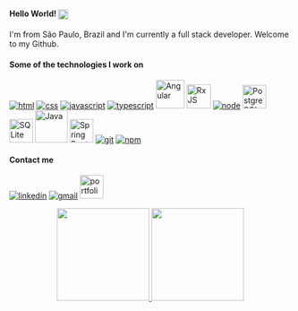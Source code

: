 #### Hello World! <img align="center" width="18px" src="https://camo.githubusercontent.com/0c732027af8a28d138e3698181f7be7c9b97d443b4beb9c7ce8ec4cffc6b4767/68747470733a2f2f6d656469612e67697068792e636f6d2f6d656469612f6876524a434c467a6361737252346961377a2f67697068792e676966"/></a>
 
I'm from São Paulo, Brazil and I'm currently a full stack developer. Welcome to my Github.

#### Some of the technologies I work on
[![html](https://gisellebarbosa.vercel.app/assets/images/skills-page/languages/html.png)](https://www.linkedin.com/in/gisellebarb/) 
[![css](https://gisellebarbosa.vercel.app/assets/images/skills-page/languages/css.png)](https://www.linkedin.com/in/gisellebarb/) 
[![javascript](https://gisellebarbosa.vercel.app/assets/images/skills-page/languages/javascript.png)](https://www.linkedin.com/in/gisellebarb/) 
[![typescript](https://gisellebarbosa.vercel.app/assets/images/skills-page/languages/typescript.png)](https://www.linkedin.com/in/gisellebarb/) 
<a href="https://www.linkedin.com/in/gisellebarb/" ><img width="51px" src="https://gisellebarbosa.vercel.app/assets/images/skills-page/languages/angular.png" alt="Angular" /></a>
<a href="https://www.linkedin.com/in/gisellebarb/" ><img width="43px" src="https://seeklogo.com/images/R/rxjs-logo-1C13E67498-seeklogo.com.png" alt="RxJS"/></a>
[![node](https://gisellebarbosa.vercel.app/assets/images/skills-page/languages/node.png)](https://www.linkedin.com/in/gisellebarb/) 
<a href="https://www.linkedin.com/in/gisellebarb/" ><img width="42px" src="https://gisellebarbosa.vercel.app/assets/images/skills-page/languages/postgre.png" alt="PostgreSQL" /></a>
<a href="https://www.linkedin.com/in/gisellebarb/" ><img width="42px" src="https://gisellebarbosa.vercel.app/assets/images/skills-page/languages/sqlite.png" alt="SQLite" /></a>
<a href="https://www.linkedin.com/in/gisellebarb/" ><img width="58px" src="https://gisellebarbosa.vercel.app/assets/images/skills-page/languages/java.png" alt="Java" /></a>
<a href="https://www.linkedin.com/in/gisellebarb/" ><img width="42px" src="https://gisellebarbosa.vercel.app/assets/images/skills-page/languages/spring-boot.png" alt="Spring Boot" /></a>
[![git](https://gisellebarbosa.vercel.app/assets/images/skills-page/languages/git.png)](https://www.linkedin.com/in/gisellebarb/) 
[![npm](https://gisellebarbosa.vercel.app/assets/images/skills-page/languages/npm.png)](https://www.linkedin.com/in/gisellebarb/) 
 
#### Contact me
[![linkedin](https://gisellebarbosa.vercel.app/assets/images/contact-page/linkedin.png)](https://www.linkedin.com/in/gisellebarb/) 
[![gmail](https://gisellebarbosa.vercel.app/assets/images/contact-page/gmail.png)](mailto:gisellebarbosadevops@gmail.com) 
<a href="https://gisellebarbosa.vercel.app"><img alt="portfolio" width="42px" src="https://encrypted-tbn2.gstatic.com/images?q=tbn:ANd9GcT05LtKjGt0_9FVEDEW5LqDDW8fGCoBJKUgnUbMI2zqKCdZSM28" /></a>

<p align="center">
  <a href="https://github.com/GiselleBarbosa">
    <img height="165em" src="https://github-readme-stats.vercel.app/api?username=GiselleBarbosa&show_icons=true&theme=dracula&include_all_commits=true&count_private=true"/>
    <img height="165em" src="https://github-readme-stats.vercel.app/api/top-langs/?username=GiselleBarbosa&layout=compact&langs_count=7&theme=dracula"/>
  </a>
</p>
